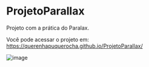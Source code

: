 # ProjetoParallax

Projeto com a prática do Paralax.

Você pode acessar o projeto em: https://querenhapuquerocha.github.io/ProjetoParallax/

![image](https://user-images.githubusercontent.com/95857175/202564304-358ba238-7c3b-457d-ab40-dca26920fcc0.png)

